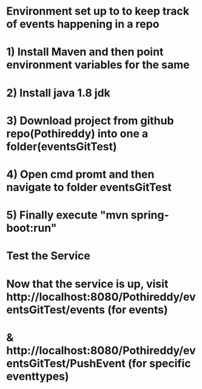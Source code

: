 
# Environment set up to to keep track of events happening in a repo
# 1) Install Maven and then point environment variables for the same
# 2) Install java 1.8 jdk
# 3) Download project from github repo(Pothireddy) into one a folder(eventsGitTest)
# 4) Open cmd promt and then navigate to folder eventsGitTest
# 5) Finally execute "mvn spring-boot:run"

# Test the Service
# Now that the service is up, visit http://localhost:8080/Pothireddy/eventsGitTest/events (for events)
# & http://localhost:8080/Pothireddy/eventsGitTest/PushEvent (for specific eventtypes)
